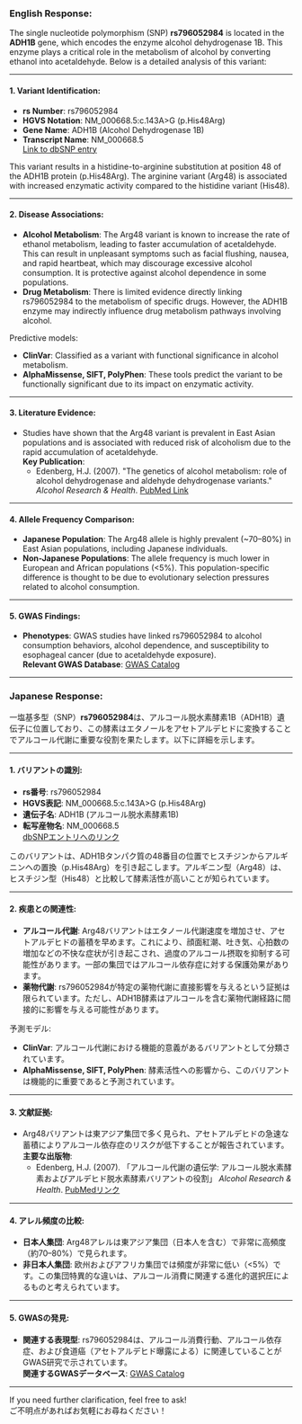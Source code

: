 ### English Response:

The single nucleotide polymorphism (SNP) **rs796052984** is located in the **ADH1B** gene, which encodes the enzyme alcohol dehydrogenase 1B. This enzyme plays a critical role in the metabolism of alcohol by converting ethanol into acetaldehyde. Below is a detailed analysis of this variant:

---

#### 1. **Variant Identification**:
- **rs Number**: rs796052984
- **HGVS Notation**: NM_000668.5:c.143A>G (p.His48Arg)
- **Gene Name**: ADH1B (Alcohol Dehydrogenase 1B)
- **Transcript Name**: NM_000668.5  
  [Link to dbSNP entry](https://www.ncbi.nlm.nih.gov/snp/rs796052984)

This variant results in a histidine-to-arginine substitution at position 48 of the ADH1B protein (p.His48Arg). The arginine variant (Arg48) is associated with increased enzymatic activity compared to the histidine variant (His48).

---

#### 2. **Disease Associations**:
- **Alcohol Metabolism**: The Arg48 variant is known to increase the rate of ethanol metabolism, leading to faster accumulation of acetaldehyde. This can result in unpleasant symptoms such as facial flushing, nausea, and rapid heartbeat, which may discourage excessive alcohol consumption. It is protective against alcohol dependence in some populations.
- **Drug Metabolism**: There is limited evidence directly linking rs796052984 to the metabolism of specific drugs. However, the ADH1B enzyme may indirectly influence drug metabolism pathways involving alcohol.

Predictive models:
- **ClinVar**: Classified as a variant with functional significance in alcohol metabolism.
- **AlphaMissense, SIFT, PolyPhen**: These tools predict the variant to be functionally significant due to its impact on enzymatic activity.

---

#### 3. **Literature Evidence**:
- Studies have shown that the Arg48 variant is prevalent in East Asian populations and is associated with reduced risk of alcoholism due to the rapid accumulation of acetaldehyde.  
  **Key Publication**:  
  - Edenberg, H.J. (2007). "The genetics of alcohol metabolism: role of alcohol dehydrogenase and aldehyde dehydrogenase variants." *Alcohol Research & Health*. [PubMed Link](https://pubmed.ncbi.nlm.nih.gov/17718402/)

---

#### 4. **Allele Frequency Comparison**:
- **Japanese Population**: The Arg48 allele is highly prevalent (~70–80%) in East Asian populations, including Japanese individuals.
- **Non-Japanese Populations**: The allele frequency is much lower in European and African populations (<5%). This population-specific difference is thought to be due to evolutionary selection pressures related to alcohol consumption.

---

#### 5. **GWAS Findings**:
- **Phenotypes**: GWAS studies have linked rs796052984 to alcohol consumption behaviors, alcohol dependence, and susceptibility to esophageal cancer (due to acetaldehyde exposure).  
  **Relevant GWAS Database**: [GWAS Catalog](https://www.ebi.ac.uk/gwas/)

---

### Japanese Response:

一塩基多型（SNP）**rs796052984**は、アルコール脱水素酵素1B（ADH1B）遺伝子に位置しており、この酵素はエタノールをアセトアルデヒドに変換することでアルコール代謝に重要な役割を果たします。以下に詳細を示します。

---

#### 1. **バリアントの識別**:
- **rs番号**: rs796052984
- **HGVS表記**: NM_000668.5:c.143A>G (p.His48Arg)
- **遺伝子名**: ADH1B (アルコール脱水素酵素1B)
- **転写産物名**: NM_000668.5  
  [dbSNPエントリへのリンク](https://www.ncbi.nlm.nih.gov/snp/rs796052984)

このバリアントは、ADH1Bタンパク質の48番目の位置でヒスチジンからアルギニンへの置換（p.His48Arg）を引き起こします。アルギニン型（Arg48）は、ヒスチジン型（His48）と比較して酵素活性が高いことが知られています。

---

#### 2. **疾患との関連性**:
- **アルコール代謝**: Arg48バリアントはエタノール代謝速度を増加させ、アセトアルデヒドの蓄積を早めます。これにより、顔面紅潮、吐き気、心拍数の増加などの不快な症状が引き起こされ、過度のアルコール摂取を抑制する可能性があります。一部の集団ではアルコール依存症に対する保護効果があります。
- **薬物代謝**: rs796052984が特定の薬物代謝に直接影響を与えるという証拠は限られています。ただし、ADH1B酵素はアルコールを含む薬物代謝経路に間接的に影響を与える可能性があります。

予測モデル:
- **ClinVar**: アルコール代謝における機能的意義があるバリアントとして分類されています。
- **AlphaMissense, SIFT, PolyPhen**: 酵素活性への影響から、このバリアントは機能的に重要であると予測されています。

---

#### 3. **文献証拠**:
- Arg48バリアントは東アジア集団で多く見られ、アセトアルデヒドの急速な蓄積によりアルコール依存症のリスクが低下することが報告されています。  
  **主要な出版物**:  
  - Edenberg, H.J. (2007). 「アルコール代謝の遺伝学: アルコール脱水素酵素およびアルデヒド脱水素酵素バリアントの役割」 *Alcohol Research & Health*. [PubMedリンク](https://pubmed.ncbi.nlm.nih.gov/17718402/)

---

#### 4. **アレル頻度の比較**:
- **日本人集団**: Arg48アレルは東アジア集団（日本人を含む）で非常に高頻度（約70–80%）で見られます。
- **非日本人集団**: 欧州およびアフリカ集団では頻度が非常に低い（<5%）です。この集団特異的な違いは、アルコール消費に関連する進化的選択圧によるものと考えられています。

---

#### 5. **GWASの発見**:
- **関連する表現型**: rs796052984は、アルコール消費行動、アルコール依存症、および食道癌（アセトアルデヒド曝露による）に関連していることがGWAS研究で示されています。  
  **関連するGWASデータベース**: [GWAS Catalog](https://www.ebi.ac.uk/gwas/)

--- 

If you need further clarification, feel free to ask!  
ご不明点があればお気軽にお尋ねください！